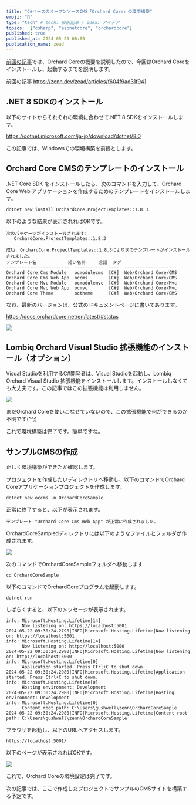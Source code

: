 ```yaml
---
title: "C#ベースのオープンソースCMS「Orchard Core」の環境構築"
emoji: "🍎"
type: "tech" # tech: 技術記事 / idea: アイデア
topics:  ["csharp", "aspnetcore", "orchardcore"]
published: true
published_at: 2024-05-23 08:00
publication_name: zead
---
```


[前回の記事](https://zenn.dev/zead/articles/f604f9ad31f941)では、Orchard Coreの概要を説明したので、今回はOrchard Coreをインストールし、起動するまでを説明します。

前回の記事
<https://zenn.dev/zead/articles/f604f9ad31f941>

## .NET 8 SDKのインストール

以下のサイトからそれぞれの環境に合わせて.NET 8 SDKをインストールします。

<https://dotnet.microsoft.com/ja-jp/download/dotnet/8.0>

この記事では、Windowsでの環境構築を前提とします。

## Orchard Core CMSのテンプレートのインストール

.NET Core SDK をインストールしたら、次のコマンドを入力して、Orchard Core Web アプリケーションを作成するためのテンプレートをインストールします。

```cli
dotnet new install OrchardCore.ProjectTemplates::1.8.3
```

以下のような結果が表示されればOKです。

```cli
次のパッケージがインストールされます:
   OrchardCore.ProjectTemplates::1.8.3

成功: OrchardCore.ProjectTemplates::1.8.3により次のテンプレートがインストールされました。
テンプレート名            短い名前     言語  タグ
------------------------  -----------  ----  --------------------
Orchard Core Cms Module   ocmodulecms  [C#]  Web/Orchard Core/CMS
Orchard Core Cms Web App  occms        [C#]  Web/Orchard Core/CMS
Orchard Core Mvc Module   ocmodulemvc  [C#]  Web/Orchard Core/Mvc
Orchard Core Mvc Web App  ocmvc        [C#]  Web/Orchard Core/Mvc
Orchard Core Theme        octheme      [C#]  Web/Orchard Core/CMS
```

なお、最新のバージョンは、公式のドキュメントページに書いてあります。

<https://docs.orchardcore.net/en/latest/#status>

![](https://storage.googleapis.com/zenn-user-upload/e3633662ed99-20240522.png)

## Lombiq Orchard Visual Studio 拡張機能のインストール（オプション）

Visual Studioを利用するC#開発者は、Visual Studioを起動し、Lombiq Orchard Visual Studio 拡張機能をインストールします。インストールしなくても大丈夫です。この記事ではこの拡張機能は利用しません。

![](https://storage.googleapis.com/zenn-user-upload/6c8b89112116-20240522.png)

まだOrchard Coreを使いこなせていないので、この拡張機能で何ができるのか不明です(^^;)

これで環境構築は完了です。簡単ですね。

## サンプルCMSの作成

正しく環境構築ができたか確認します。

プロジェクトを作成したいディレクトリへ移動し、以下のコマンドでOrchard Coreアプリケーションプロジェクトを作成します。

```cli
dotnet new occms -n OrchardCoreSample
```

正常に終了すると、以下が表示されます。

```cli
テンプレート "Orchard Core Cms Web App" が正常に作成されました。
```

OrchardCoreSampledディレクトリには以下のようなファイルとフォルダが作成されます。

![](https://storage.googleapis.com/zenn-user-upload/7891f557c2c8-20240522.png)

次のコマンドでOrchardCoreSampleフォルダへ移動します

```cli
cd OrchardCoreSample
```

以下のコマンドでOrchardCoreプログラムを起動します。

```cli
dotnet run
```

しばらくすると、以下のメッセージが表示されます。

```cli
info: Microsoft.Hosting.Lifetime[14]
      Now listening on: https://localhost:5001
2024-05-22 09:30:24.2798|INFO|Microsoft.Hosting.Lifetime|Now listening on: https://localhost:5001
info: Microsoft.Hosting.Lifetime[14]
      Now listening on: http://localhost:5000
2024-05-22 09:30:24.2980|INFO|Microsoft.Hosting.Lifetime|Now listening on: http://localhost:5000
info: Microsoft.Hosting.Lifetime[0]
      Application started. Press Ctrl+C to shut down.
2024-05-22 09:30:24.2980|INFO|Microsoft.Hosting.Lifetime|Application started. Press Ctrl+C to shut down.
info: Microsoft.Hosting.Lifetime[0]
      Hosting environment: Development
2024-05-22 09:30:24.2980|INFO|Microsoft.Hosting.Lifetime|Hosting environment: Development
info: Microsoft.Hosting.Lifetime[0]
      Content root path: C:\Users\gushwell\zenn\OrchardCoreSample
2024-05-22 09:30:24.2980|INFO|Microsoft.Hosting.Lifetime|Content root path: C:\Users\gushwell\zenn\OrchardCoreSample
```

ブラウザを起動し、以下のURLへアクセスします。

```
https://localhost:5001/
```

以下のページが表示されればOKです。

![](https://storage.googleapis.com/zenn-user-upload/4bb6e3255b12-20240522.png)

これで、Orchard Coreの環境設定は完了です。

次の記事では、ここで作成したプロジェクトでサンプルのCMSサイトを構築する予定です。

